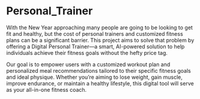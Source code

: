 # Personal_Trainer

With the New Year approaching many people are going to be looking to get fit and healthy, but the cost of personal trainers and customized fitness plans can be a significant barrier. This project aims to solve that problem by offering a Digital Personal Trainer—a smart, AI-powered solution to help individuals achieve their fitness goals without the hefty price tag.

Our goal is to empower users with a customized workout plan and personalized meal recommendations tailored to their specific fitness goals and ideal physique. Whether you’re aiming to lose weight, gain muscle, improve endurance, or maintain a healthy lifestyle, this digital tool will serve as your all-in-one fitness coach.

